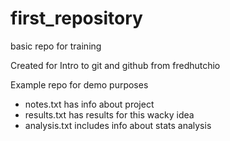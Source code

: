 # first_repository
 basic repo for training

Created for Intro to git and github from fredhutchio

Example repo for demo purposes

- notes.txt has info about project
- results.txt has results for this wacky idea
- analysis.txt includes info about stats analysis
